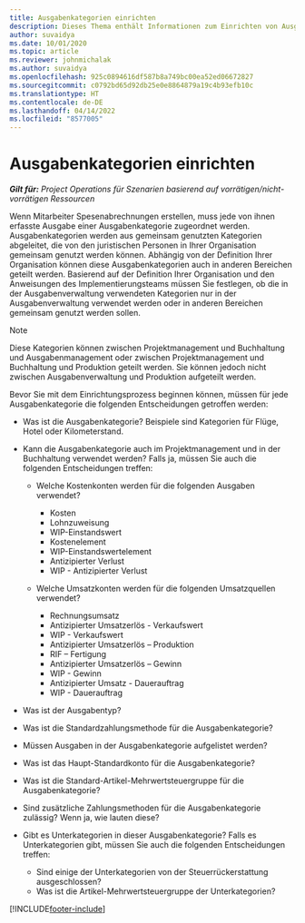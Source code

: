 ```yaml
---
title: Ausgabenkategorien einrichten
description: Dieses Thema enthält Informationen zum Einrichten von Ausgabenkategorien und freigegebenen Kategorien für Spesenabrechnungen.
author: suvaidya
ms.date: 10/01/2020
ms.topic: article
ms.reviewer: johnmichalak
ms.author: suvaidya
ms.openlocfilehash: 925c0894616df587b8a749bc00ea52ed06672827
ms.sourcegitcommit: c0792bd65d92db25e0e8864879a19c4b93efb10c
ms.translationtype: HT
ms.contentlocale: de-DE
ms.lasthandoff: 04/14/2022
ms.locfileid: "8577005"
---
```

# <a name="set-up-expense-categories"></a>Ausgabenkategorien einrichten

_**Gilt für:** Project Operations für Szenarien basierend auf vorrätigen/nicht-vorrätigen Ressourcen_

Wenn Mitarbeiter Spesenabrechnungen erstellen, muss jede von ihnen erfasste Ausgabe einer Ausgabenkategorie zugeordnet werden. Ausgabenkategorien werden aus gemeinsam genutzten Kategorien abgeleitet, die von den juristischen Personen in Ihrer Organisation gemeinsam genutzt werden können. Abhängig von der Definition Ihrer Organisation können diese Ausgabenkategorien auch in anderen Bereichen geteilt werden. Basierend auf der Definition Ihrer Organisation und den Anweisungen des Implementierungsteams müssen Sie festlegen, ob die in der Ausgabenverwaltung verwendeten Kategorien nur in der Ausgabenverwaltung verwendet werden oder in anderen Bereichen gemeinsam genutzt werden sollen.

> [!NOTE]
> Diese Kategorien können zwischen Projektmanagement und Buchhaltung und Ausgabenmanagement oder zwischen Projektmanagement und Buchhaltung und Produktion geteilt werden. Sie können jedoch nicht zwischen Ausgabenverwaltung und Produktion aufgeteilt werden.

Bevor Sie mit dem Einrichtungsprozess beginnen können, müssen für jede Ausgabenkategorie die folgenden Entscheidungen getroffen werden:

- Was ist die Ausgabenkategorie? Beispiele sind Kategorien für Flüge, Hotel oder Kilometerstand.
- Kann die Ausgabenkategorie auch im Projektmanagement und in der Buchhaltung verwendet werden? Falls ja, müssen Sie auch die folgenden Entscheidungen treffen:

    - Welche Kostenkonten werden für die folgenden Ausgaben verwendet?

        - Kosten
        - Lohnzuweisung
        - WIP-Einstandswert
        - Kostenelement
        - WIP-Einstandswertelement
        - Antizipierter Verlust
        - WIP - Antizipierter Verlust

    - Welche Umsatzkonten werden für die folgenden Umsatzquellen verwendet?

        - Rechnungsumsatz
        - Antizipierter Umsatzerlös - Verkaufswert
        - WIP - Verkaufswert
        - Antizipierter Umsatzerlös – Produktion
        - RIF – Fertigung
        - Antizipierter Umsatzerlös – Gewinn
        - WIP - Gewinn
        - Antizipierter Umsatz - Dauerauftrag
        - WIP - Dauerauftrag

- Was ist der Ausgabentyp?
- Was ist die Standardzahlungsmethode für die Ausgabenkategorie?
- Müssen Ausgaben in der Ausgabenkategorie aufgelistet werden?
- Was ist das Haupt-Standardkonto für die Ausgabenkategorie?
- Was ist die Standard-Artikel-Mehrwertsteuergruppe für die Ausgabenkategorie?
- Sind zusätzliche Zahlungsmethoden für die Ausgabenkategorie zulässig? Wenn ja, wie lauten diese?
- Gibt es Unterkategorien in dieser Ausgabenkategorie? Falls es Unterkategorien gibt, müssen Sie auch die folgenden Entscheidungen treffen:

    - Sind einige der Unterkategorien von der Steuerrückerstattung ausgeschlossen?
    - Was ist die Artikel-Mehrwertsteuergruppe der Unterkategorien?


[!INCLUDE[footer-include](../includes/footer-banner.md)]